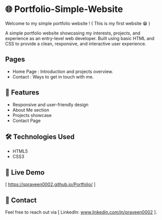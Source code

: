 # 🌐 Portfolio-Simple-Website

Welcome to my simple portfolio website ! ( This is my first website 😁 )

A simple portfolio website showcasing my interests, projects, and experience as an entry-level web developer. Built using basic HTML and CSS to provide a clean, responsive, and interactive user experience.

## Pages
- Home Page : Introduction and projects overview.
- Contact : Ways to get in touch with me.
  
## 🚀 Features  
- Responsive and user-friendly design  
- About Me section  
- Projects showcase  
- Contact Page  

## 🛠️ Technologies Used  
- HTML5  
- CSS3  

## 📌 Live Demo  
[ https://spraveen0002.github.io/Portfolio/ ] 

## 📩 Contact  
Feel free to reach out via [ LinkedIn: www.linkedin.com/in/praveen0002 ].  